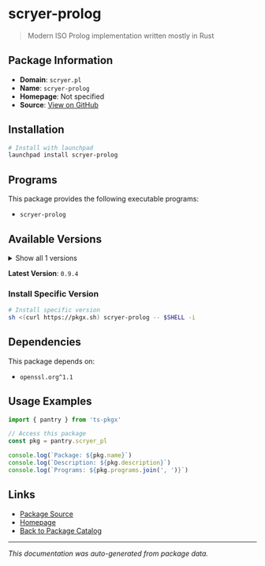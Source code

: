 # scryer-prolog

> Modern ISO Prolog implementation written mostly in Rust

## Package Information

- **Domain**: `scryer.pl`
- **Name**: `scryer-prolog`
- **Homepage**: Not specified
- **Source**: [View on GitHub](https://github.com/pkgxdev/pantry/tree/main/projects/scryer.pl/package.yml)

## Installation

```bash
# Install with launchpad
launchpad install scryer-prolog
```

## Programs

This package provides the following executable programs:

- `scryer-prolog`

## Available Versions

<details>
<summary>Show all 1 versions</summary>

- `0.9.4`

</details>

**Latest Version**: `0.9.4`

### Install Specific Version

```bash
# Install specific version
sh <(curl https://pkgx.sh) scryer-prolog -- $SHELL -i
```

## Dependencies

This package depends on:

- `openssl.org^1.1`

## Usage Examples

```typescript
import { pantry } from 'ts-pkgx'

// Access this package
const pkg = pantry.scryer_pl

console.log(`Package: ${pkg.name}`)
console.log(`Description: ${pkg.description}`)
console.log(`Programs: ${pkg.programs.join(', ')}`)
```

## Links

- [Package Source](https://github.com/pkgxdev/pantry/tree/main/projects/scryer.pl/package.yml)
- [Homepage](#)
- [Back to Package Catalog](../package-catalog.md)

---

*This documentation was auto-generated from package data.*
